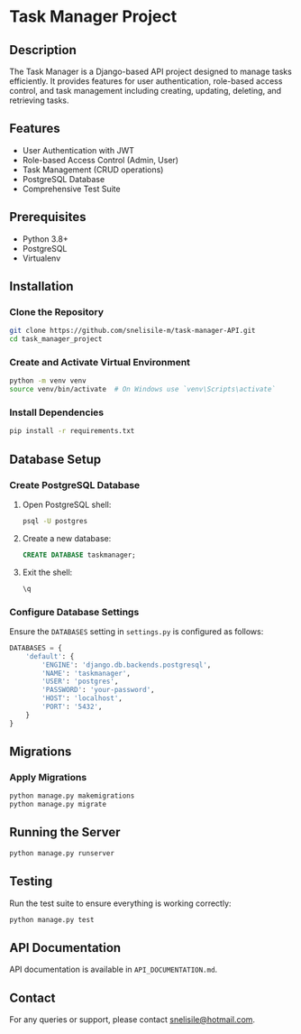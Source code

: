 # Task Manager Project

## Description
The Task Manager is a Django-based API project designed to manage tasks efficiently. It provides features for user authentication, role-based access control, and task management including creating, updating, deleting, and retrieving tasks.

## Features
- User Authentication with JWT
- Role-based Access Control (Admin, User)
- Task Management (CRUD operations)
- PostgreSQL Database
- Comprehensive Test Suite

## Prerequisites
- Python 3.8+
- PostgreSQL
- Virtualenv

## Installation

### Clone the Repository
```bash
git clone https://github.com/snelisile-m/task-manager-API.git
cd task_manager_project
```

### Create and Activate Virtual Environment
```bash
python -m venv venv
source venv/bin/activate  # On Windows use `venv\Scripts\activate`
```

### Install Dependencies
```bash
pip install -r requirements.txt
```

## Database Setup

### Create PostgreSQL Database
1. Open PostgreSQL shell:
   ```bash
   psql -U postgres
   ```
2. Create a new database:
   ```sql
   CREATE DATABASE taskmanager;
   ```
3. Exit the shell:
   ```sql
   \q
   ```

### Configure Database Settings
Ensure the `DATABASES` setting in `settings.py` is configured as follows:
```python
DATABASES = {
    'default': {
        'ENGINE': 'django.db.backends.postgresql',
        'NAME': 'taskmanager',
        'USER': 'postgres',
        'PASSWORD': 'your-password',
        'HOST': 'localhost',
        'PORT': '5432',
    }
}
```

## Migrations

### Apply Migrations
```bash
python manage.py makemigrations
python manage.py migrate
```

## Running the Server
```bash
python manage.py runserver
```

## Testing
Run the test suite to ensure everything is working correctly:
```bash
python manage.py test
```

## API Documentation
API documentation is available in `API_DOCUMENTATION.md`.

## Contact
For any queries or support, please contact [snelisile@hotmail.com](mailto:snelisile@hotmail.com).
